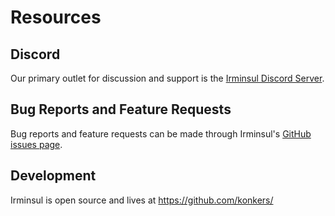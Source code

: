 # Resources

## Discord

Our primary outlet for discussion and support is the [Irminsul Discord Server](https://discord.gg/sPdCbNbWzJ).

## Bug Reports and Feature Requests

Bug reports and feature requests can be made through Irminsul's [GitHub issues page](https://github.com/konkers/irminsul/issues).

## Development

Irminsul is open source and lives at <https://github.com/konkers/>
